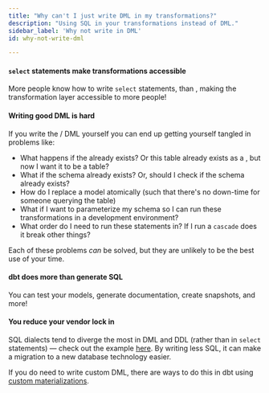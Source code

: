 ```yaml
---
title: "Why can't I just write DML in my transformations?"
description: "Using SQL in your transformations instead of DML."
sidebar_label: 'Why not write in DML'
id: why-not-write-dml

---
```


#### `select` statements make transformations accessible

More people know how to write `select` statements, than <Term id="dml" />, making the transformation layer accessible to more people!

#### Writing good DML is hard

If you write the <Term id="ddl" /> / DML yourself you can end up getting yourself tangled in problems like:

* What happens if the <Term id="table" /> already exists? Or this table already exists as a <Term id="view" />, but now I want it to be a table?
* What if the schema already exists? Or, should I check if the schema already exists?
* How do I replace a model atomically (such that there's no down-time for someone querying the table)
* What if I want to parameterize my schema so I can run these transformations in a development environment?
* What order do I need to run these statements in? If I run a `cascade` does it break other things?

Each of these problems _can_ be solved, but they are unlikely to be the best use of your time.

#### dbt does more than generate SQL

You can test your models, generate documentation, create snapshots, and more!

#### You reduce your vendor lock in

SQL dialects tend to diverge the most in DML and DDL (rather than in `select` statements) — check out the example [here](/faqs/models/sql-dialect). By writing less SQL, it can make a migration to a new database technology easier.

If you do need to write custom DML, there are ways to do this in dbt using [custom materializations](/guides/create-new-materializations).
